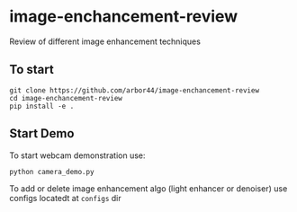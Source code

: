 # image-enchancement-review
Review of different image enhancement techniques

## To start

```angular2
git clone https://github.com/arbor44/image-enchancement-review
cd image-enchancement-review
pip install -e .
```

## Start Demo

To start webcam demonstration use:
```angular2
python camera_demo.py
```

To add or delete image enhancement algo (light enhancer or denoiser) use configs locatedt at ``configs`` dir
 